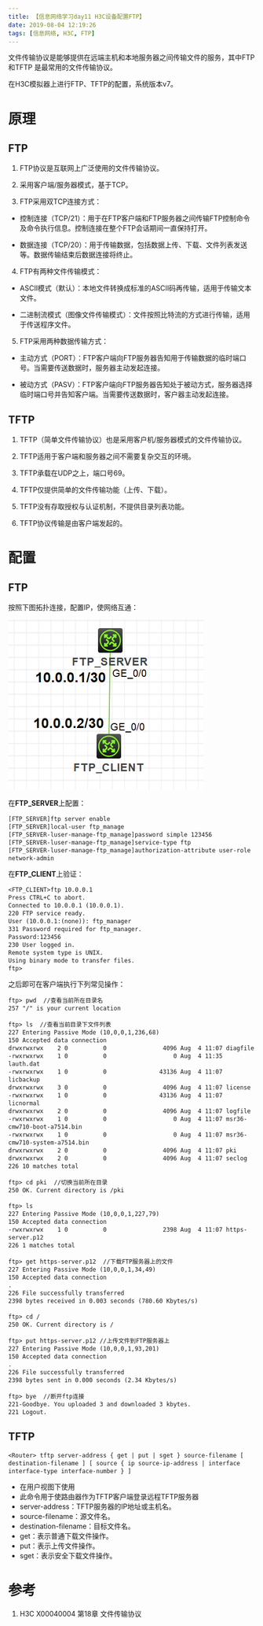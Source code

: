 ```yaml
---
title: 【信息网络学习day11 H3C设备配置FTP】
date: 2019-08-04 12:19:26
tags: [信息网络, H3C, FTP]
---
```


文件传输协议是能够提供在远端主机和本地服务器之间传输文件的服务，其中FTP 和TFTP 是最常用的文件传输协议。

在H3C模拟器上进行FTP、TFTP的配置，系统版本v7。

<!-- more -->

# 原理

## FTP

1. FTP协议是互联网上广泛使用的文件传输协议。

2. 采用客户端/服务器模式，基于TCP。

3. FTP采用双TCP连接方式：

* 控制连接（TCP/21）：用于在FTP客户端和FTP服务器之间传输FTP控制命令及命令执行信息。控制连接在整个FTP会话期间一直保持打开。

* 数据连接（TCP/20）：用于传输数据，包括数据上传、下载、文件列表发送等。数据传输结束后数据连接将终止。

4. FTP有两种文件传输模式：

* ASCII模式（默认）：本地文件转换成标准的ASCII码再传输，适用于传输文本文件。

* 二进制流模式（图像文件传输模式）：文件按照比特流的方式进行传输，适用于传送程序文件。

5. FTP采用两种数据传输方式：

* 主动方式（PORT）：FTP客户端向FTP服务器告知用于传输数据的临时端口号。当需要传送数据时，服务器主动发起连接。

* 被动方式（PASV）：FTP客户端向FTP服务器告知处于被动方式，服务器选择临时端口号并告知客户端。当需要传送数据时，客户器主动发起连接。

## TFTP

1. TFTP（简单文件传输协议）也是采用客户机/服务器模式的文件传输协议。

2. TFTP适用于客户端和服务器之间不需要复杂交互的环境。

3. TFTP承载在UDP之上，端口号69。

4. TFTP仅提供简单的文件传输功能（上传、下载）。

5. TFTP没有存取授权与认证机制，不提供目录列表功能。

6. TFTP协议传输是由客户端发起的。

# 配置

## FTP

按照下图拓扑连接，配置IP，使网络互通：

![](./1027/1.PNG)

在**FTP_SERVER**上配置：

```
[FTP_SERVER]ftp server enable
[FTP_SERVER]local-user ftp_manage
[FTP_SERVER-luser-manage-ftp_manage]password simple 123456
[FTP_SERVER-luser-manage-ftp_manage]service-type ftp
[FTP_SERVER-luser-manage-ftp_manage]authorization-attribute user-role network-admin
```

在**FTP_CLIENT**上验证：

```
<FTP_CLIENT>ftp 10.0.0.1
Press CTRL+C to abort.
Connected to 10.0.0.1 (10.0.0.1).
220 FTP service ready.
User (10.0.0.1:(none)): ftp_manager
331 Password required for ftp_manager.
Password:123456
230 User logged in.
Remote system type is UNIX.
Using binary mode to transfer files.
ftp>
```

之后即可在客户端执行下列常见操作：

```
ftp> pwd  //查看当前所在目录名
257 "/" is your current location

ftp> ls  //查看当前目录下文件列表
227 Entering Passive Mode (10,0,0,1,236,68)
150 Accepted data connection
drwxrwxrwx    2 0          0                4096 Aug  4 11:07 diagfile
-rwxrwxrwx    1 0          0                   0 Aug  4 11:35 lauth.dat
-rwxrwxrwx    1 0          0               43136 Aug  4 11:07 licbackup
drwxrwxrwx    3 0          0                4096 Aug  4 11:07 license
-rwxrwxrwx    1 0          0               43136 Aug  4 11:07 licnormal
drwxrwxrwx    2 0          0                4096 Aug  4 11:07 logfile
-rwxrwxrwx    1 0          0                   0 Aug  4 11:07 msr36-cmw710-boot-a7514.bin
-rwxrwxrwx    1 0          0                   0 Aug  4 11:07 msr36-cmw710-system-a7514.bin
drwxrwxrwx    2 0          0                4096 Aug  4 11:07 pki
drwxrwxrwx    2 0          0                4096 Aug  4 11:07 seclog
226 10 matches total

ftp> cd pki  //切换当前所在目录
250 OK. Current directory is /pki

ftp> ls
227 Entering Passive Mode (10,0,0,1,227,79)
150 Accepted data connection
-rwxrwxrwx    1 0          0                2398 Aug  4 11:07 https-server.p12
226 1 matches total

ftp> get https-server.p12  //下载FTP服务器上的文件
227 Entering Passive Mode (10,0,0,1,34,49)
150 Accepted data connection
.
226 File successfully transferred
2398 bytes received in 0.003 seconds (780.60 Kbytes/s)

ftp> cd /
250 OK. Current directory is /

ftp> put https-server.p12 //上传文件到FTP服务器上
227 Entering Passive Mode (10,0,0,1,93,201)
150 Accepted data connection
.
226 File successfully transferred
2398 bytes sent in 0.000 seconds (2.34 Kbytes/s)

ftp> bye  //断开ftp连接
221-Goodbye. You uploaded 3 and downloaded 3 kbytes.
221 Logout.
```

## TFTP

```
<Router> tftp server-address { get | put | sget } source-filename [ destination-filename ] [ source { ip source-ip-address | interface interface-type interface-number } ] 
```

* 在用户视图下使用
* 此命令用于使路由器作为TFTP客户端登录远程TFTP服务器
* server-address：TFTP服务器的IP地址或主机名。
* source-filename：源文件名。
* destination-filename：目标文件名。
* get：表示普通下载文件操作。
* put：表示上传文件操作。
* sget：表示安全下载文件操作。

# 参考

1. H3C X00040004 第18章 文件传输协议